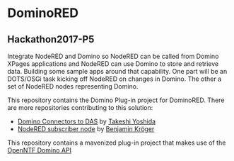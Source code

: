 # DominoRED
## Hackathon2017-P5

Integrate NodeRED and Domino so NodeRED can be called from Domino XPages applications and NodeRED can use Domino to store and retrieve data. Building some sample apps around that capability. One part will be an DOTS/OSGi task kicking off NodeRED on changes in Domino. The other a set of NodeRED nodes representing Domino.

This repository contains the Domino Plug-in project for DominoRED. There are more repositories contributing to this solution:

- [Domino Connectors to DAS](https://github.com/chemp7/node-red-contrib-domino-rest) by [Takeshi Yoshida](https://github.com/chemp7)
- [NodeRED subscriber node](https://github.com/benkroeger/node-red-contrib-domino-subscriber) by [Benjamin Kröger](https://github.com/benkroeger/)

This repository contains a mavenized plug-in project that makes use of the [OpenNTF Domino API](https://www.openntf.org/main.nsf/project.xsp?r=project/OpenNTF%20Domino%20API)
